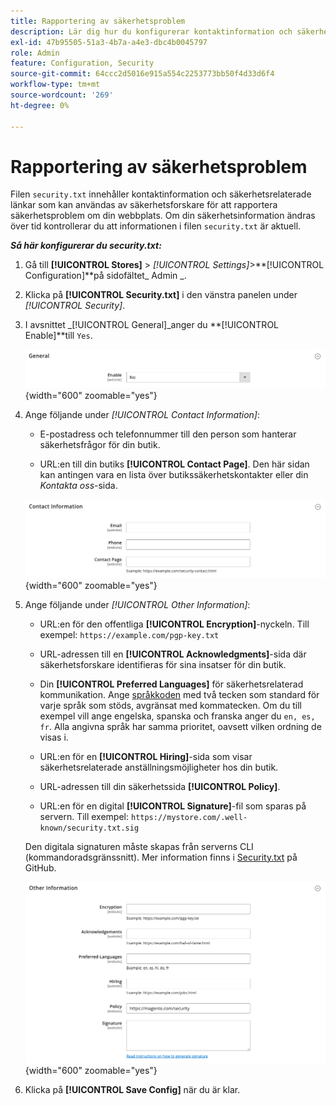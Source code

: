 ```yaml
---
title: Rapportering av säkerhetsproblem
description: Lär dig hur du konfigurerar kontaktinformation och säkerhetsrelaterade länkar som kan användas av säkerhetsforskare för att rapportera säkerhetsproblem om din webbplats.
exl-id: 47b95505-51a3-4b7a-a4e3-dbc4b0045797
role: Admin
feature: Configuration, Security
source-git-commit: 64ccc2d5016e915a554c2253773bb50f4d33d6f4
workflow-type: tm+mt
source-wordcount: '269'
ht-degree: 0%

---
```


# Rapportering av säkerhetsproblem

Filen `security.txt` innehåller kontaktinformation och säkerhetsrelaterade länkar som kan användas av säkerhetsforskare för att rapportera säkerhetsproblem om din webbplats. Om din säkerhetsinformation ändras över tid kontrollerar du att informationen i filen `security.txt` är aktuell.

**_Så här konfigurerar du security.txt:_**

1. Gå till **[!UICONTROL Stores]** > _[!UICONTROL Settings]_>**[!UICONTROL Configuration]**på sidofältet_ Admin _.

1. Klicka på **[!UICONTROL Security.txt]** i den vänstra panelen under _[!UICONTROL Security]_.

1. I avsnittet _[!UICONTROL General]_anger du **[!UICONTROL Enable]**till `Yes`.

   ![Allmän säkerhetskonfiguration](../configuration-reference/security/assets/txt-general.png){width="600" zoomable="yes"}

1. Ange följande under _[!UICONTROL Contact Information]_:

   - E-postadress och telefonnummer till den person som hanterar säkerhetsfrågor för din butik.

   - URL:en till din butiks **[!UICONTROL Contact Page]**. Den här sidan kan antingen vara en lista över butikssäkerhetskontakter eller din _Kontakta oss_-sida.

   ![Konfiguration av kontaktinformation](../configuration-reference/security/assets/txt-contact-info.png){width="600" zoomable="yes"}

1. Ange följande under _[!UICONTROL Other Information]_:

   - URL:en för den offentliga **[!UICONTROL Encryption]**-nyckeln. Till exempel: `https://example.com/pgp-key.txt`

   - URL-adressen till en **[!UICONTROL Acknowledgments]**-sida där säkerhetsforskare identifieras för sina insatser för din butik.

   - Din **[!UICONTROL Preferred Languages]** för säkerhetsrelaterad kommunikation. Ange [språkkoden](https://en.wikipedia.org/wiki/List_of_ISO_639-1_codes) med två tecken som standard för varje språk som stöds, avgränsat med kommatecken. Om du till exempel vill ange engelska, spanska och franska anger du `en, es, fr`. Alla angivna språk har samma prioritet, oavsett vilken ordning de visas i.

   - URL:en för en **[!UICONTROL Hiring]**-sida som visar säkerhetsrelaterade anställningsmöjligheter hos din butik.

   - URL-adressen till din säkerhetssida **[!UICONTROL Policy]**.

   - URL:en för en digital **[!UICONTROL Signature]**-fil som sparas på servern. Till exempel: `https://mystore.com/.well-known/security.txt.sig`

   Den digitala signaturen måste skapas från serverns CLI (kommandoradsgränssnitt). Mer information finns i [Security.txt](https://github.com/magento/security-package/blob/1.0-develop/Securitytxt/README.md) på GitHub.

   ![Annan information](../configuration-reference/security/assets/txt-other-info.png){width="600" zoomable="yes"}

1. Klicka på **[!UICONTROL Save Config]** när du är klar.
